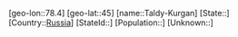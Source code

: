 ﻿---
location: [45,78.4]
type: City
tags:
- geo/City


SpocWebEntityId: 34739
isDeleted: false
confidential: public

---
[geo-lon::78.4]
[geo-lat::45]
[name::Taldy-Kurgan]
[State::]
[Country::[Russia](geo/Continent/Europe/Russia.md)]
[StateId::]
[Population::]
[Unknown::]

